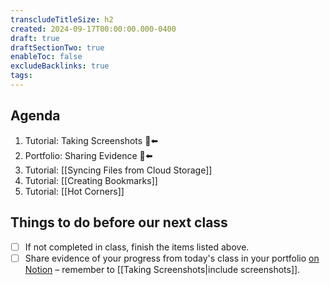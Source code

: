 ```yaml
---
transcludeTitleSize: h2
created: 2024-09-17T00:00:00.000-0400
draft: true
draftSectionTwo: true
enableToc: false
excludeBacklinks: true
tags:
---
```

## Agenda
1. Tutorial: Taking Screenshots 🫥⬅️
5. Portfolio: Sharing Evidence 🫥⬅️
6. Tutorial: [[Syncing Files from Cloud Storage]]
7. Tutorial: [[Creating Bookmarks]] 
8. Tutorial: [[Hot Corners]]

## Things to do before our next class
- [ ] If not completed in class, finish the items listed above.
- [ ] Share evidence of your progress from today's class in your portfolio [on Notion](https://notion.so) – remember to [[Taking Screenshots|include screenshots]].
